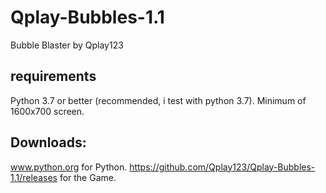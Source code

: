 # Qplay-Bubbles-1.1
Bubble Blaster by Qplay123

## requirements
Python 3.7 or better (recommended, i test with python 3.7).
Minimum of 1600x700 screen.

## Downloads:
www.python.org for Python.
https://github.com/Qplay123/Qplay-Bubbles-1.1/releases for the Game.
